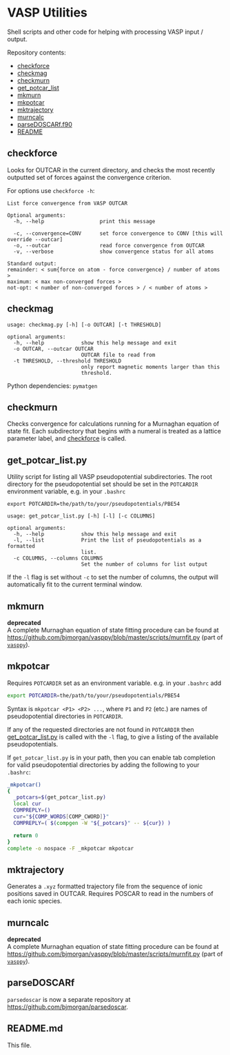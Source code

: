 # VASP Utilities

Shell scripts and other code for helping with processing VASP input / output.

Repository contents:

* [checkforce](#checkforce)
* [checkmag](#checkmag)
* [checkmurn](#checkmurn)
* [get_potcar_list](#get_potcar_list)
* [mkmurn](#mkmurn)
* [mkpotcar](#mkpotcar)
* [mktrajectory](#mktrajectory)
* [murncalc](#murncalc)
* [parseDOSCARf.f90](#parseDOSCARf)
* [README](#readme)

## checkforce

Looks for OUTCAR in the current directory, and checks the most recently outputted set of forces against the convergence criterion.

For options use `checkforce -h`:

    List force convergence from VASP OUTCAR

    Optional arguments:
      -h, --help                  print this message

      -c, --convergence=CONV      set force convergence to CONV [this will override --outcar]
      -o, --outcar                read force convergence from OUTCAR 
      -v, --verbose               show convergence status for all atoms

    Standard output:
    remainder: < sum{force on atom - force convergence} / number of atoms >
    maximum: < max non-converged forces >
    not-opt: < number of non-converged forces > / < number of atoms >
    
## checkmag

```
usage: checkmag.py [-h] [-o OUTCAR] [-t THRESHOLD]

optional arguments:
  -h, --help            show this help message and exit
  -o OUTCAR, --outcar OUTCAR
                        OUTCAR file to read from
  -t THRESHOLD, --threshold THRESHOLD
                        only report magnetic moments larger than this
                        threshold.
```
	
Python dependencies: `pymatgen`
	
## checkmurn

Checks convergence for calculations running for a Murnaghan equation of state fit. Each subdirectory that begins with a numeral is treated as a lattice parameter label, and [checkforce](#checkforce) is called.

## get_potcar_list.py

Utility script for listing all VASP pseudopotential subdirectories. The root directory for the pseudopotential set should be set in the `POTCARDIR` environment variable, e.g. in your `.bashrc`

```
export POTCARDIR=the/path/to/your/pseudopotentials/PBE54
```

```
usage: get_potcar_list.py [-h] [-l] [-c COLUMNS]

optional arguments:
  -h, --help            show this help message and exit
  -l, --list            Print the list of pseudopotentials as a formatted
                        list.
  -c COLUMNS, --columns COLUMNS
                        Set the number of columns for list output
```

If the `-l` flag is set without `-c` to set the number of columns, the output will automatically fit to the current terminal window.

## mkmurn

**deprecated**  
A complete Murnaghan equation of state fitting procedure can be found at https://github.com/bjmorgan/vasppy/blob/master/scripts/murnfit.py (part of [`vasppy`](https://github.com/bjmorgan/vasppy)).

## mkpotcar

Requires `POTCARDIR` set as an environment variable. e.g. in your `.bashrc` add

```bash
export POTCARDIR=the/path/to/your/pseudopotentials/PBE54
```

Syntax is `mkpotcar <P1> <P2> ...`, where `P1` and `P2` (etc.) are names of pseudopotential directories in `POTCARDIR`.

If any of the requested directories are not found in `POTCARDIR` then [get_potcar_list.py](#get_potcar_list) is called with the `-l` flag, to give a listing of the available pseudopotentials.

If `get_potcar_list.py` is in your path, then you can enable tab completion for valid pseudopotential directories by adding the following to your `.bashrc`:

```bash
_mkpotcar()
{
  _potcars=$(get_potcar_list.py)
  local cur
  COMPREPLY=()
  cur="${COMP_WORDS[COMP_CWORD]}"
  COMPREPLY=( $(compgen -W "${_potcars}" -- ${cur}) )

  return 0
}
complete -o nospace -F _mkpotcar mkpotcar
```

## mktrajectory

Generates a `.xyz` formatted trajectory file from the sequence of ionic positions saved in OUTCAR. Requires POSCAR to read in the numbers of each ionic species.

## murncalc

**deprecated**  
A complete Murnaghan equation of state fitting procedure can be found at https://github.com/bjmorgan/vasppy/blob/master/scripts/murnfit.py (part of [`vasppy`](https://github.com/bjmorgan/vasppy)).

## parseDOSCARf

`parsedoscar` is now a separate repository at https://github.com/bjmorgan/parsedoscar.

## README.md

This file.
